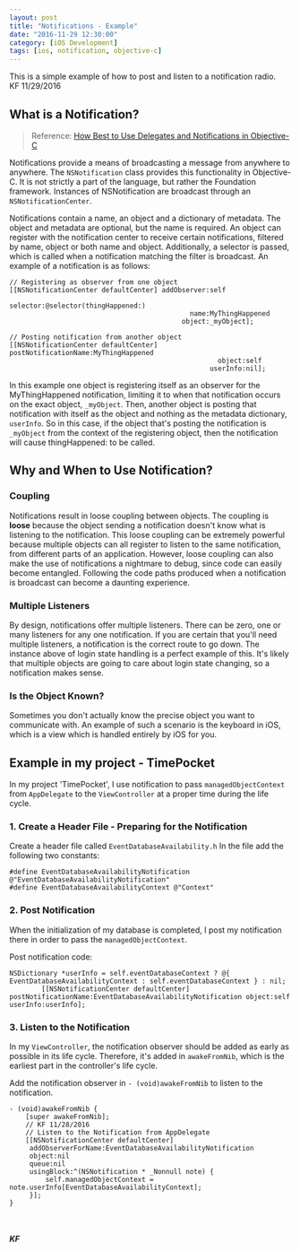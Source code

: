 ```yaml
---
layout: post
title: "Notifications - Example"
date: "2016-11-29 12:30:00"
category: [iOS Development]
tags: [ios, notification, objective-c]
---
```

<div class = "message">
This is a simple example of how to post and listen to a notification radio.
<br>KF 11/29/2016
</div>

##  What is a Notification? 
>Reference: [How Best to Use Delegates and Notifications in Objective-C](http://www.informit.com/articles/article.aspx?p=2091958)

Notifications provide a means of broadcasting a message from anywhere to anywhere. The `NSNotification` class provides this functionality in Objective-C. It is not strictly a part of the language, but rather the Foundation framework. Instances of NSNotification are broadcast through an `NSNotificationCenter`.

Notifications contain a name, an object and a dictionary of metadata. The object and metadata are optional, but the name is required. An object can register with the notification center to receive certain notifications, filtered by name, object or both name and object. Additionally, a selector is passed, which is called when a notification matching the filter is broadcast.
An example of a notification is as follows:
<!--more-->

```objc 
// Registering as observer from one object
[[NSNotificationCenter defaultCenter] addObserver:self
                                         selector:@selector(thingHappened:)
                                             name:MyThingHappened
                                           object:_myObject];

// Posting notification from another object
[[NSNotificationCenter defaultCenter] postNotificationName:MyThingHappened
                                                    object:self
                                                  userInfo:nil];
```

In this example one object is registering itself as an observer for the MyThingHappened notification, limiting it to when that notification occurs on the exact object, `_myObject`. Then, another object is posting that notification with itself as the object and nothing as the metadata dictionary, `userInfo`. So in this case, if the object that's posting the notification is `_myObject` from the context of the registering object, then the notification will cause thingHappened: to be called.

## Why and When to Use Notification?
### Coupling
Notifications result in loose coupling between objects. The coupling is **loose** because the object sending a notification doesn't know what is listening to the notification. This loose coupling can be extremely powerful because multiple objects can all register to listen to the same notification, from different parts of an application. However, loose coupling can also make the use of notifications a nightmare to debug, since code can easily become entangled. Following the code paths produced when a notification is broadcast can become a daunting experience.
### Multiple Listeners
By design, notifications offer multiple listeners. There can be zero, one or many listeners for any one notification. If you are certain that you'll need multiple listeners, a notification is the correct route to go down. The instance above of login state handling is a perfect example of this. It's likely that multiple objects are going to care about login state changing, so a notification makes sense.
### Is the Object Known?
Sometimes you don't actually know the precise object you want to communicate with. An example of such a scenario is the keyboard in iOS, which is a view which is handled entirely by iOS for you.

## Example in my project - TimePocket
In my project 'TimePocket', I use notification to pass `managedObjectContext` from `AppDelegate` to the `ViewController` at a proper time during the life cycle.

### 1. Create a Header File - Preparing for the Notification
Create a header file called `EventDatabaseAvailability.h`
In the file add the following two constants:

```objc
#define EventDatabaseAvailabilityNotification @"EventDatabaseAvailabilityNotification"
#define EventDatabaseAvailabilityContext @"Context"
```
### 2. Post Notification
When the initialization of my database is completed, I post my notification there in order to pass the `managedObjectContext`.

Post notification code:

```objc
NSDictionary *userInfo = self.eventDatabaseContext ? @{ EventDatabaseAvailabilityContext : self.eventDatabaseContext } : nil;
        [[NSNotificationCenter defaultCenter] postNotificationName:EventDatabaseAvailabilityNotification object:self userInfo:userInfo];
```
### 3. Listen to the Notification
In my `ViewController`, the notification observer should be added as early as possible in its life cycle. Therefore, it's added in `awakeFromNib`, which is the earliest part in the controller's life cycle.

Add the notification observer in `- (void)awakeFromNib` to listen to the notification.

```objc
- (void)awakeFromNib {
    [super awakeFromNib];
    // KF 11/28/2016
    // Listen to the Notification from AppDelegate
    [[NSNotificationCenter defaultCenter]
     addObserverForName:EventDatabaseAvailabilityNotification
     object:nil
     queue:nil
     usingBlock:^(NSNotification * _Nonnull note) {
         self.managedObjectContext = note.userInfo[EventDatabaseAvailabilityContext];
     }];
}
```

<br><br>
***KF***